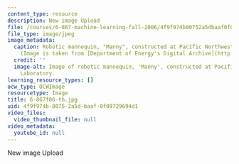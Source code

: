 ```yaml
---
content_type: resource
description: New image Upload
file: /courses/6-867-machine-learning-fall-2006/4f9f974b80752a5dbaaf0f09729694d1_6-867f06-th.jpg
file_type: image/jpeg
image_metadata:
  caption: Robotic mannequin, "Manny", constructed at Pacific Northwest Laboratory.
    (Image is taken from [Department of Energy's Digital Archive](http://www.doedigitalarchive.doe.gov/).)
  credit: ''
  image-alt: Image of robotic mannequin, 'Manny', constructed at Pacific Northwest
    Laboratory.
learning_resource_types: []
ocw_type: OCWImage
resourcetype: Image
title: 6-867f06-th.jpg
uid: 4f9f974b-8075-2a5d-baaf-0f09729694d1
video_files:
  video_thumbnail_file: null
video_metadata:
  youtube_id: null
---
```

New image Upload

